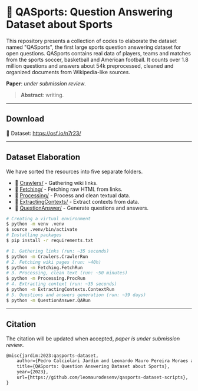 # 📄 QASports: Question Answering Dataset about Sports

This repository presents a collection of codes to elaborate the dataset named "QASports", the first large sports question answering dataset for open questions. QASports contains real data of players, teams and matches from the sports soccer, basketball and American football. It counts over 1.8 million questions and answers about 54k preprocessed, cleaned and organized documents from Wikipedia-like sources.

**Paper**: _under submission review_.

> **Abstract**: writing.

---
## Download

🎲 Dataset: https://osf.io/n7r23/

---
## Dataset Elaboration

We have sorted the resources into five separate folders.
- 🔧 [Crawlers/](Crawlers/) - Gathering wiki links.
- 🔧 [Fetching/](Fetching/) - Fetching raw HTML from links.
- 🔧 [Processing/](Processing/) - Process and clean textual data.
- 🔧 [ExtractingContexts/](ExtractingContexts/) - Extract contexts from data.
- 🔧 [QuestionAnswer/](QuestionAnswer/) - Generate questions and answers.

```sh
# Creating a virtual environment
$ python -m venv .venv
$ source .venv/bin/activate
# Installing packages
$ pip install -r requirements.txt

# 1. Gathering links (run: ~35 seconds)
$ python -m Crawlers.CrawlerRun
# 2. Fetching wiki pages (run: ~40h)
$ python -m Fetching.FetchRun
# 3. Processing, clean text (run: ~50 minutes)
$ python -m Processing.ProcRun
# 4. Extracting context (run: ~35 seconds)
$ python -m ExtractingContexts.ContextRun
# 5. Questions and answers generation (run: ~39 days)
$ python -m QuestionAnswer.QARun
```

---
## Citation

The citation will be updated when accepted, _paper is under submission review_.

```tex
@misc{jardim:2023:qasports-dataset,
    author={Pedro Calciolari Jardim and Leonardo Mauro Pereira Moraes and Cristina Dutra Aguiar},
    title={QASports: Question Answering Dataset about Sports},
    year={2023},
    url={https://github.com/leomaurodesenv/qasports-dataset-scripts},
}
```
